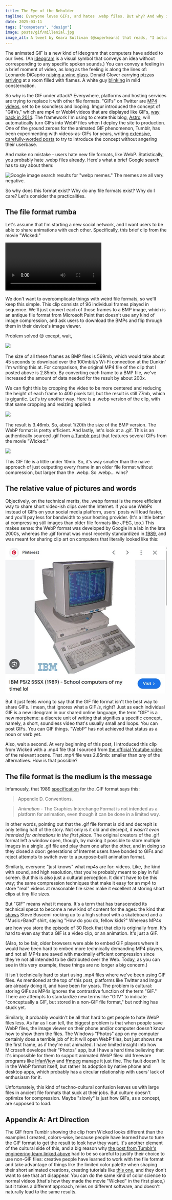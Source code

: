 ```yaml
---
title: The Eye of the Beholder
tagline: Everyone loves GIFs, and hates .webp files. But why? And why is the Internet switching from one to the other?
date: 2025-03-11
tags: ["computers", "design"]
image: posts/gif/millenial.jpg
image_alt: A tweet by Keara Sullivan (@superkeara) that reads, "I actually love it when a millennial sends me a gif. It's like hearing a cow go moo in real life. I can't help but smile when witnessing something so classic."
---
```


The animated GIF is a new kind of ideogram that computers have added to our lives. (An [ideogram](https://en.wiktionary.org/wiki/ideogram) is a visual symbol that conveys an idea without corresponding to any specific spoken sounds.) You can convey a feeling in a brief moment of video, as long as the feeling is along the lines of: Leonardo DiCaprio [raising a wine glass](https://media3.giphy.com/media/v1.Y2lkPTc5MGI3NjExaWRxcWFqd3RtaG4zZHY3ejg4eDI1MjA0ZjdjbmdpZTZvdjdnOXF4eSZlcD12MV9pbnRlcm5hbF9naWZfYnlfaWQmY3Q9Zw/8Iv5lqKwKsZ2g/giphy.gif). Donald Glover carrying pizzas [arriving](https://media1.giphy.com/media/v1.Y2lkPTc5MGI3NjExbDNlZWl2MDdkZnBud3Z3bW0wbzB2cnBjYnh3ZGJvZmVxdG1mMndoYyZlcD12MV9pbnRlcm5hbF9naWZfYnlfaWQmY3Q9Zw/BfiL8ZJWqfw7C/giphy.gif) at a room filled with flames. A white guy [blinking](https://media3.giphy.com/media/v1.Y2lkPTc5MGI3NjExZ3B3MTg4OW85d3Bsd3Q3cGI0eGdmbWR2ZGNtdmc0NmlzMXN4NmF4OSZlcD12MV9pbnRlcm5hbF9naWZfYnlfaWQmY3Q9Zw/l3q2K5jinAlChoCLS/giphy.gif) in mild consternation.

So why is the GIF under attack? Everywhere, platforms and hosting services are trying to replace it with other file formats. "GIFs" on Twitter are [MP4 videos](https://video.twimg.com/tweet_video/GfrPv5-WIAA9Uui.mp4), set to be soundless and looping. Imgur introduced the concept of "GifVs," which are mp4 or WebM videos that are displayed like GIFs, [way back in 2014](https://web.archive.org/web/20200505012906/https://blog.imgur.com/2014/10/09/introducing-gifv/). The framework I'm using to create this blog, [Astro](https://astro.build/), will automatically turn GIFs into WebP files when I deploy the site to production. One of the ground zeroes for the animated GIF phenomenon, Tumblr, has been experimenting with videos-as-GIFs for years, writing [extensive, carefully-worded posts](https://engineering.tumblr.com/post/690135035533230080/making-gifs-load-faster) to try to introduce the concept without angering their userbase.

And make no mistake - users hate new file formats, like WebP. Statistically, you probably hate .webp files already. Here's what a brief Google search has to say about them:

<!-- NOTE: many of the assets in this post are served from "public" instead of "assets" because i *don't* want them to be transformed and optimized - that would keep them from illustrating the points about file formats i'm making -->

![Google image search results for "webp memes." The memes are all very negative.](/posts/gif/webp.jpg)

So why does this format exist? Why do any file formats exist? Why do I care? Let's consider the practicalities.

<!-- more -->

## The file format rumba

Let's assume that I'm starting a new social network, and I want users to be able to share animations with each other. Specifically, this brief clip from the movie "Wicked:"

<video controls src="/posts/gif/galinda-feeling.mp4"></video>

We don't want to overcomplicate things with weird file formats, so we'll keep this simple. This clip consists of 96 individual frames played in sequence. We'll just convert each of those frames to a BMP image, which is an antique file format from Microsoft Paint that doesn't use any kind of image compression, and ask users to download the BMPs and flip through them in their device's image viewer.

Problem solved 😌 except, wait,

![](/posts/gif/bmp-frames.jpg)

The size of all these frames as BMP files is 569mb, which would take about 45 seconds to download over the 100mbit/s Wi-Fi connection at the Dunkin' I'm writing this at. For comparison, the original MP4 file of the clip that I posted above is 2.85mb. By converting each frame to a BMP file, we've increased the amount of data needed for the result by about 200x.

We can fight this by cropping the video to be more centered and reducing the height of each frame to 400 pixels tall, but the result is still 77mb, which is gigantic. Let's try another way. Here is a .webp version of the clip, with that same cropping and resizing applied:

![](/posts/gif/galinda-feeling-local-400.webp)

The result is 3.46mb. So, about 1/20th the size of the BMP version. The WebP format is pretty efficient. And lastly, let's look at a .gif. This is an authentically sourced .gif from [a Tumblr post](https://laurens-german.tumblr.com/post/776175949031047168/ill-say-this-much-she-doesnt-give-a-twig-what) that features several GIFs from the movie "Wicked:"

![](/posts/gif/galinda-feeling-tumblr.gif)

This GIF file is a little under 10mb. So, it's way smaller than the naive approach of just outputting every frame in an older file format without compression, but larger than the .webp. So .webp... wins?

## The relative value of pictures and words

Objectively, on the technical merits, the .webp format is the more efficient way to share short video-ish clips over the Internet. If you use WebPs instead of GIFs on your social media platform, users' posts will load faster, and you'll pay less for bandwidth to your hosting provider. (It's a little better at compressing still images than older file formats like JPEG, too.) This makes sense: the WebP format was developed by Google in a lab in the late 2000s, whereas the .gif format was most recently standardized in [1989](https://www.w3.org/Graphics/GIF/spec-gif89a.txt), and was meant for sharing clip art on computers that literally looked like this:

![](../../../assets/posts/gif/1989.jpg)

<!-- could make point about GIFs' limited color palettes, but comparing compression methods is probably too far into the weeds -->

But it just feels wrong to say that the GIF file format isn't the best way to share GIFs. I mean, that ignores what a GIF _is_, right? Just as each individual GIF is a new ideogram in our shared online language, the term "GIF" is a new morpheme: a discrete unit of writing that signifies a specific concept, namely, a short, soundless video that's usually small and loops. You can post GIFs. You can GIF things. "WebP" has not achieved that status as a noun or verb yet.

Also, wait a second. At very beginning of this post, I introduced this clip from Wicked with a .mp4 file that I sourced from [the official Youtube video](https://www.youtube.com/watch?v=amgPXKrFZVg) of the relevant scene. That .mp4 file was 2.85mb: smaller than _any_ of the alternatives. How is that possible?

## The file format is the medium is the message

<!-- GIF as a concept vs. GIF as a file -->

Infamously, that 1989 [specification](https://www.w3.org/Graphics/GIF/spec-gif89a.txt) for the .GIF format says this:

> Appendix D. Conventions.

> _Animation_ - The Graphics Interchange Format is not intended as a platform for animation, even though it can be done in a limited way.

In other words, pointing out that the .gif file format is old and decrepit is only telling half of the story. Not only is it old and decrepit, _it wasn't even intended for animations in the first place._ The original creators of the .gif format left a window open, though, by making it possible to store multiple images in a single .gif file and play them one after the other, and in doing so they closed a door: generations of Internet users have bonded to GIFs and reject attempts to switch over to a purpose-built animation format.

Similarly, everyone "just knows" what mp4s are for: videos. Like, the kind with sound, and high resolution, that you're probably meant to play in full screen. But this is also just a cultural perception. It didn't have to be this way; the same compression techniques that make it easy for an mp4 to store "real" videos at reasonable file sizes make it excellent at storing short clips at tiny file sizes.

But "GIF" means what it means. It's a term that has transcended its technical specs to become a new kind of content for the ages: the kind that [shows](https://media4.giphy.com/media/v1.Y2lkPTc5MGI3NjExb285dDVwY2hoM3Z4cDVvajYwNGV0NDJ6ejJzZWdnNmsxNDI0N2ppeSZlcD12MV9pbnRlcm5hbF9naWZfYnlfaWQmY3Q9Zw/JTzPN5kkobFv7X0zPJ/giphy.gif) Steve Buscemi rocking up to a high school with a skateboard and a "Music⚡Band" shirt, saying "How do you do, fellow kids?" Whereas MP4s are how you store the episode of 30 Rock that that clip is originally from. It's hard to even say that a GIF is a video clip, or an animation. It's just a GIF.

(Also, to be fair, older browsers were able to embed GIF players where it would have been hard to embed more technically demanding MP4 players, and not all MP4s are saved with maximally efficient compression since they're not all intended to be distributed over the Web. Today, as you can see in this very example, these things are no longer a big concern.)

It isn't technically hard to start using .mp4 files where we've been using GIF files. As mentioned at the top of this post, platforms like Twitter and Imgur are already doing it, and have been for years. The problem is cultural: storing GIFs as MP4s ignores the contrastive function of the term "GIF." There are attempts to standardize new terms like "GifV" to indicate "conceptually a GIF, but stored in a non-GIF file format," but nothing has stuck yet.

Similarly, it probably wouldn't be all that hard to get people to hate WebP files less. As far as I can tell, the biggest problem is that when people save WebP files, the image viewer on their phone and/or computer doesn't know how to show them the files. The Windows "Photos" app on my computer certainly does a terrible job of it: it will open WebP files, but just shows me the first frame, as if they're not animated. I have limited insight into how Microsoft develops their "Photos" app, but I have a hard time believing that it's impossible for them to support animated WebP files: old freeware programs like [IrfanView](https://www.irfanview.com/) and [ffmpeg](https://www.ffmpeg.org/) manage it just fine. The fault doesn't lie in the WebP format itself, but rather its adoption by native phone and desktop apps, which probably has a circular relationship with users' lack of enthusiasm for it.

<!-- TODO: good conclusion -->

Unfortunately, this kind of techno-cultural confusion leaves us with large files in ancient file formats that suck at their jobs. But culture doesn't optimize for compression. Maybe "slowly" is just how GIFs, as a concept, are supposed to load.

## Appendix A: Art Direction

The GIF from Tumblr showing the clip from Wicked looks different than the examples I created, colors-wise, because people have learned how to tune the GIF format to get the result to look how they want. It's another element of the cultural side of this, and a big reason why [the post from Tumblr's engineering team linked above](https://engineering.tumblr.com/post/690135035533230080/making-gifs-load-faster) had to be so careful to justify their choice to use non-GIF files: creative people have learned to work with the file format and take advantage of things like the limited color palette when shaping their short animated creations, creating tutorials like [this one](https://www.tumblr.com/yesloulou/728649525371289600/alexis-what-settings-do-you-export-your-gifs?source=share), and they don't want to see that art disappear. You can do the same kind of color science to normal videos (that's how they made the movie "Wicked" in the first place,) but it takes a different approach, relies on different software, and doesn't naturally lead to the same results.
